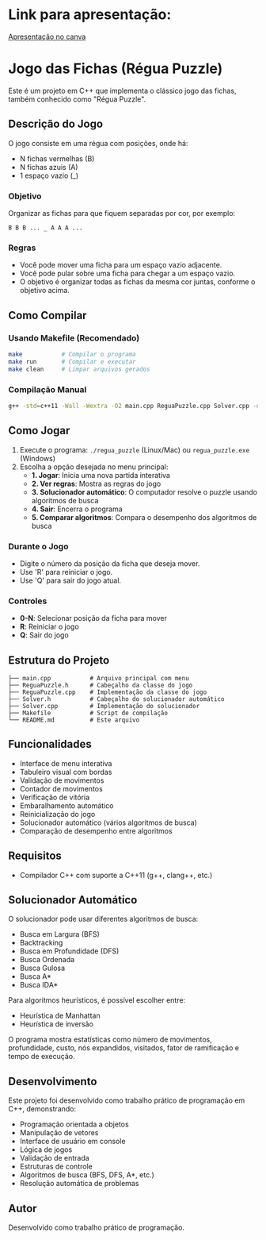 # Link para apresentação:
[Apresentação no canva](https://www.canva.com/design/DAGvO-rXBN0/NFuBJT7J03K2p3VHHZ2L_w/view?utm_content=DAGvO-rXBN0&utm_campaign=designshare&utm_medium=link2&utm_source=uniquelinks&utlId=hba2b6ea953)

# Jogo das Fichas (Régua Puzzle)

Este é um projeto em C++ que implementa o clássico jogo das fichas, também conhecido como "Régua Puzzle".

## Descrição do Jogo

O jogo consiste em uma régua com posições, onde há:
- N fichas vermelhas (B)
- N fichas azuis (A)
- 1 espaço vazio (_)

### Objetivo
Organizar as fichas para que fiquem separadas por cor, por exemplo:
```
B B B ... _ A A A ...
```

### Regras
- Você pode mover uma ficha para um espaço vazio adjacente.
- Você pode pular sobre uma ficha para chegar a um espaço vazio.
- O objetivo é organizar todas as fichas da mesma cor juntas, conforme o objetivo acima.

## Como Compilar

### Usando Makefile (Recomendado)
```bash
make           # Compilar o programa
make run       # Compilar e executar
make clean     # Limpar arquivos gerados
```

### Compilação Manual
```bash
g++ -std=c++11 -Wall -Wextra -O2 main.cpp ReguaPuzzle.cpp Solver.cpp -o regua_puzzle
```

## Como Jogar

1. Execute o programa: `./regua_puzzle` (Linux/Mac) ou `regua_puzzle.exe` (Windows)
2. Escolha a opção desejada no menu principal:
    - **1. Jogar**: Inicia uma nova partida interativa
    - **2. Ver regras**: Mostra as regras do jogo
    - **3. Solucionador automático**: O computador resolve o puzzle usando algoritmos de busca
    - **4. Sair**: Encerra o programa
    - **5. Comparar algoritmos**: Compara o desempenho dos algoritmos de busca

### Durante o Jogo

- Digite o número da posição da ficha que deseja mover.
- Use 'R' para reiniciar o jogo.
- Use 'Q' para sair do jogo atual.

### Controles
- **0-N**: Selecionar posição da ficha para mover
- **R**: Reiniciar o jogo
- **Q**: Sair do jogo

## Estrutura do Projeto

```
├── main.cpp           # Arquivo principal com menu
├── ReguaPuzzle.h      # Cabeçalho da classe do jogo
├── ReguaPuzzle.cpp    # Implementação da classe do jogo
├── Solver.h           # Cabeçalho do solucionador automático
├── Solver.cpp         # Implementação do solucionador
├── Makefile           # Script de compilação
└── README.md          # Este arquivo
```

## Funcionalidades

- Interface de menu interativa
- Tabuleiro visual com bordas
- Validação de movimentos
- Contador de movimentos
- Verificação de vitória
- Embaralhamento automático
- Reinicialização do jogo
- Solucionador automático (vários algoritmos de busca)
- Comparação de desempenho entre algoritmos

## Requisitos

- Compilador C++ com suporte a C++11 (g++, clang++, etc.)

## Solucionador Automático

O solucionador pode usar diferentes algoritmos de busca:
- Busca em Largura (BFS)
- Backtracking
- Busca em Profundidade (DFS)
- Busca Ordenada
- Busca Gulosa
- Busca A*
- Busca IDA*

Para algoritmos heurísticos, é possível escolher entre:
- Heurística de Manhattan
- Heurística de inversão

O programa mostra estatísticas como número de movimentos, profundidade, custo, nós expandidos, visitados, fator de ramificação e tempo de execução.

## Desenvolvimento

Este projeto foi desenvolvido como trabalho prático de programação em C++, demonstrando:
- Programação orientada a objetos
- Manipulação de vetores
- Interface de usuário em console
- Lógica de jogos
- Validação de entrada
- Estruturas de controle
- Algoritmos de busca (BFS, DFS, A*, etc.)
- Resolução automática de problemas

## Autor

Desenvolvido como trabalho prático de programação.